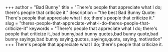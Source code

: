 +++
author = "Bad Bunny"
title = "There's people that appreciate what I do; there's people that criticize it."
description = "the best Bad Bunny Quote: There's people that appreciate what I do; there's people that criticize it."
slug = "theres-people-that-appreciate-what-i-do-theres-people-that-criticize-it"
keywords = "There's people that appreciate what I do; there's people that criticize it.,bad bunny,bad bunny quotes,bad bunny quote,bad bunny sayings,bad bunny saying,quotes, sayings,quote, saying, motivation"
+++
There's people that appreciate what I do; there's people that criticize it.
